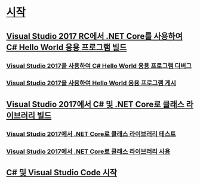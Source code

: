 # [시작](index.md)
## [Visual Studio 2017 RC에서 .NET Core를 사용하여 C# Hello World 응용 프로그램 빌드](../../core/tutorials/with-visual-studio.md)
### [Visual Studio 2017을 사용하여 C# Hello World 응용 프로그램 디버그](../../core/tutorials/debugging-with-visual-studio.md)
### [Visual Studio 2017을 사용하여 Hello World 응용 프로그램 게시](../../core/tutorials/publishing-with-visual-studio.md)
## [Visual Studio 2017에서 C# 및 .NET Core로 클래스 라이브러리 빌드](../../core/tutorials/library-with-visual-studio.md)
### [Visual Studio 2017에서 .NET Core로 클래스 라이브러리 테스트](../../core/tutorials/testing-library-with-visual-studio.md)
### [Visual Studio 2017에서 .NET Core로 클래스 라이브러리 사용](../../core/tutorials/consuming-library-with-visual-studio.md)
## [C# 및 Visual Studio Code 시작](../../core/tutorials/with-visual-studio-code.md)
<!--## [🔧 Getting started with cross-platform tools](with-cross-platform-tools.md)-->
<!--## [🔧 Getting started with C# Interactive](with-csharp-interactive.md)-->
